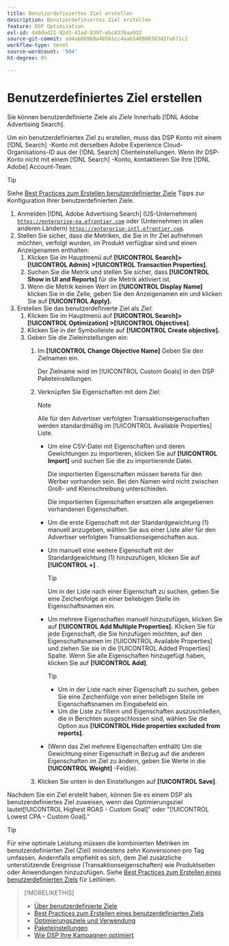```yaml
---
title: Benutzerdefiniertes Ziel erstellen
description: Benutzerdefiniertes Ziel erstellen
feature: DSP Optimization
exl-id: 440ded21-92d3-41ad-839f-ebc8376aa932
source-git-commit: ad4ab8b9b0a4b5b1cc4aab540900363d2fe671c2
workflow-type: tm+mt
source-wordcount: '504'
ht-degree: 0%

---
```


# Benutzerdefiniertes Ziel erstellen

Sie können benutzerdefinierte Ziele als *Ziele* Innerhalb [!DNL Adobe Advertising Search].

Um ein benutzerdefiniertes Ziel zu erstellen, muss das DSP Konto mit einem [!DNL Search] -Konto mit derselben Adobe Experience Cloud-Organisations-ID aus der [!DNL Search] Clienteinstellungen. Wenn Ihr DSP-Konto nicht mit einem [!DNL Search] -Konto, kontaktieren Sie Ihre [!DNL Adobe] Account-Team.

>[!TIP]
>
>Siehe [Best Practices zum Erstellen benutzerdefinierter Ziele](custom-goal-best-practices.md) Tipps zur Konfiguration Ihrer benutzerdefinierten Ziele.

1. Anmelden [!DNL Adobe Advertising Search] (US-Unternehmen) [`https://enterprise-na.efrontier.com`](https://enterprise-na.efrontier.com) oder (Unternehmen in allen anderen Ländern) [`https://enterprise-intl.efrontier.com`](https://enterprise-intl.efrontier.com).
1. Stellen Sie sicher, dass die Metriken, die Sie in Ihr Ziel aufnehmen möchten, verfolgt wurden, im Produkt verfügbar sind und einen Anzeigenamen enthalten:
   1. Klicken Sie im Hauptmenü auf **[!UICONTROL Search]> [!UICONTROL Admin] >[!UICONTROL Transaction Properties]**.
   1. Suchen Sie die Metrik und stellen Sie sicher, dass **[!UICONTROL Show in UI and Reports]** für die Metrik aktiviert ist.
   1. Wenn die Metrik keinen Wert im **[!UICONTROL Display Name]** klicken Sie in die Zelle, geben Sie den Anzeigenamen ein und klicken Sie auf **[!UICONTROL Apply].**
1. Erstellen Sie das benutzerdefinierte Ziel als *Ziel*:
   1. Klicken Sie im Hauptmenü auf **[!UICONTROL Search]> [!UICONTROL Optimization] >[!UICONTROL Objectives]**.
   1. Klicken Sie in der Symbolleiste auf **[!UICONTROL Create objective].**
   1. Geben Sie die Zieleinstellungen ein:
      1. Im **[!UICONTROL Change Objective Name]** Geben Sie den Zielnamen ein.

         Der Zielname wird im [!UICONTROL Custom Goals] in den DSP Paketeinstellungen.

      1. Verknüpfen Sie Eigenschaften mit dem Ziel:

         >[!NOTE]
         >
         > Alle für den Advertiser verfolgten Transaktionseigenschaften werden standardmäßig im [!UICONTROL Available Properties] Liste.

         * Um eine CSV-Datei mit Eigenschaften und deren Gewichtungen zu importieren, klicken Sie auf **[!UICONTROL Import]** und suchen Sie die zu importierende Datei.

            Die importierten Eigenschaften müssen bereits für den Werber vorhanden sein. Bei den Namen wird nicht zwischen Groß- und Kleinschreibung unterschieden.

            Die importierten Eigenschaften ersetzen alle angegebenen vorhandenen Eigenschaften.

         * Um die erste Eigenschaft mit der Standardgewichtung (1) manuell anzugeben, wählen Sie aus einer Liste aller für den Advertiser verfolgten Transaktionseigenschaften aus.

         * Um manuell eine weitere Eigenschaft mit der Standardgewichtung (1) hinzuzufügen, klicken Sie auf **[!UICONTROL +]** .

            >[!TIP]
            >
            > Um in der Liste nach einer Eigenschaft zu suchen, geben Sie eine Zeichenfolge an einer beliebigen Stelle im Eigenschaftsnamen ein.

         * Um mehrere Eigenschaften manuell hinzuzufügen, klicken Sie auf **[!UICONTROL Add Multiple Properties].** Klicken Sie für jede Eigenschaft, die Sie hinzufügen möchten, auf den Eigenschaftsnamen im [!UICONTROL Available Properties] und ziehen Sie sie in die [!UICONTROL Added Properties] Spalte. Wenn Sie alle Eigenschaften hinzugefügt haben, klicken Sie auf **[!UICONTROL Add]**.

            >[!TIP]
            >
            >* Um in der Liste nach einer Eigenschaft zu suchen, geben Sie eine Zeichenfolge von einer beliebigen Stelle im Eigenschaftsnamen im Eingabefeld ein.
            >* Um die Liste zu filtern und Eigenschaften auszuschließen, die in Berichten ausgeschlossen sind, wählen Sie die Option aus **[!UICONTROL Hide properties excluded from reports].**


         * (Wenn das Ziel mehrere Eigenschaften enthält) Um die Gewichtung einer Eigenschaft in Bezug auf die anderen Eigenschaften im Ziel zu ändern, geben Sie Werte in die **[!UICONTROL Weight]** -Feld(e).
      1. Klicken Sie unten in den Einstellungen auf **[!UICONTROL Save]**.


Nachdem Sie ein Ziel erstellt haben, können Sie es einem DSP als benutzerdefiniertes Ziel zuweisen, wenn das Optimierungsziel lautet[!UICONTROL Highest ROAS - Custom Goal]&quot; oder &quot;[!UICONTROL Lowest CPA - Custom Goal].&quot;

>[!TIP]
>
>Für eine optimale Leistung müssen die kombinierten Metriken im benutzerdefinierten Ziel (Ziel) mindestens zehn Konversionen pro Tag umfassen. Andernfalls empfiehlt es sich, dem Ziel zusätzliche unterstützende Ereignisse (Transaktionseigenschaften) wie Produktseiten oder Anwendungen hinzuzufügen. Siehe [Best Practices zum Erstellen eines benutzerdefinierten Ziels](custom-goal-best-practices.md) für Leitlinien.

>[!MORELIKETHIS]
>
>* [Über benutzerdefinierte Ziele](custom-goal-about.md)
>* [Best Practices zum Erstellen eines benutzerdefinierten Ziels](custom-goal-best-practices.md)
>* [Optimierungsziele und Verwendung](optimization-goals.md)
>* [Paketeinstellungen](/help/dsp/campaign-management/packages/package-settings.md)
> * [Wie DSP Ihre Kampagnen optimiert](optimization-how-dsp-optimizes-campaigns.md)

